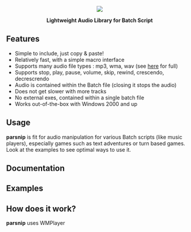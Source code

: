 <p align="center">
  <img src="https://i.imgur.com/nsDyBdf.png">
</p>
<p align="center">
  <b>Lightweight Audio Library for Batch Script</b>
</p>

## Features

* Simple to include, just copy & paste!
* Relatively fast, with a simple macro interface
* Supports many audio file types : mp3, wma, wav (see [here](https://support.microsoft.com/en-us/topic/file-types-supported-by-windows-media-player-32d9998e-dc8f-af54-7ba1-e996f74375d9) for full)
* Supports stop, play, pause, volume, skip, rewind, crescendo, decrescrendo
* Audio is contained within the Batch file (closing it stops the audio)
* Does not get slower with more tracks
* No external exes, contained within a single batch file
* Works out-of-the-box with Windows 2000 and up

## Usage

**parsnip** is fit for audio manipulation for various Batch scripts (like music players), especially games such as text adventures or turn based games. Look at the examples to see optimal ways to use it.

## Documentation


## Examples


## How does it work?
**parsnip** uses WMPlayer
